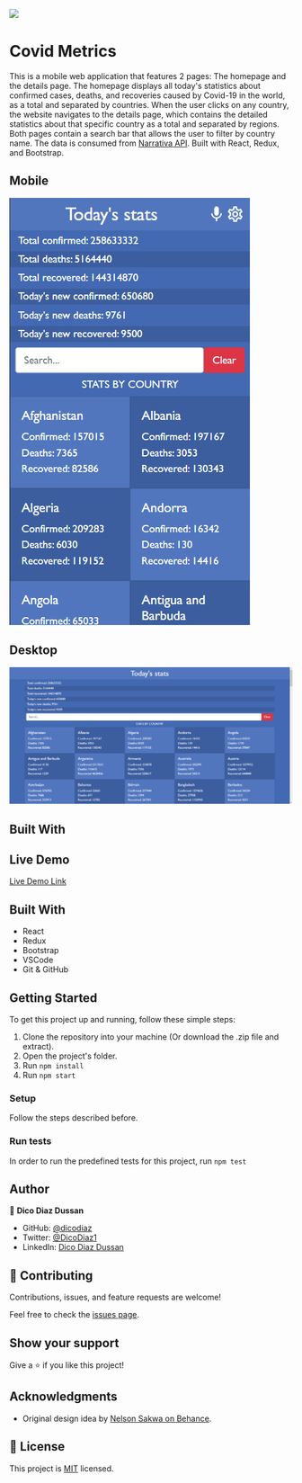 ![](https://img.shields.io/badge/Microverse-blueviolet)

# Covid Metrics

This is a mobile web application that features 2 pages: The homepage and the details page. The homepage displays all today's statistics about confirmed cases, deaths, and recoveries caused by Covid-19 in the world, as a total and separated by countries. When the user clicks on any country, the website navigates to the details page, which contains the detailed statistics about that specific country as a total and separated by regions. Both pages contain a search bar that allows the user to filter by country name. The data is consumed from [Narrativa API](https://covid19tracking.narrativa.com/index_en.html). Built with React, Redux, and Bootstrap.

## Mobile

![screenshot](./app_screenshot.png)

## Desktop

![screenshot](./app_screenshot-2.png)

## Built With

## Live Demo

[Live Demo Link](https://dicodiaz-covid-metrics.netlify.app)

## Built With

- React
- Redux
- Bootstrap
- VSCode
- Git & GitHub

## Getting Started

To get this project up and running, follow these simple steps:

1. Clone the repository into your machine (Or download the .zip file and extract).
2. Open the project's folder.
3. Run `npm install`
4. Run `npm start`

### Setup

Follow the steps described before.

### Run tests

In order to run the predefined tests for this project, run `npm test`

## Author

👤 **Dico Diaz Dussan**

- GitHub: [@dicodiaz](https://github.com/dicodiaz)
- Twitter: [@DicoDiaz1](https://twitter.com/DicoDiaz1)
- LinkedIn: [Dico Diaz Dussan](https://www.linkedin.com/in/dico-diaz-dussan-476106a6/)

## 🤝 Contributing

Contributions, issues, and feature requests are welcome!

Feel free to check the [issues page](../../issues/).

## Show your support

Give a ⭐️ if you like this project!

## Acknowledgments

- Original design idea by [Nelson Sakwa on Behance](https://www.behance.net/sakwadesignstudio).

## 📝 License

This project is [MIT](./MIT.md) licensed.
